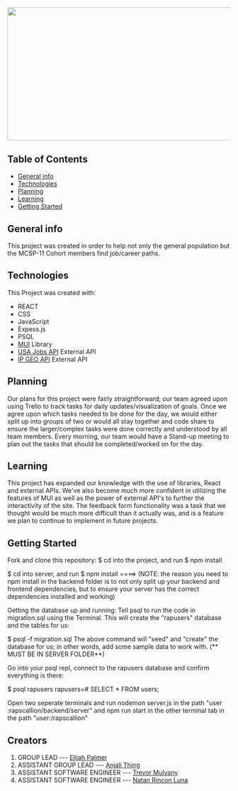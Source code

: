 ##
<p align="center">
<img src="./public/images/Rapscallion2.gif" width="900" height="300">
</p>

## Table of Contents
* [General info](#general-info)
* [Technologies](#technologies)
* [Planning](#planning)
* [Learning](#learning)
* [Getting Started](#getting-started)

## General info 
This project was created in order to help not only the general population but the MCSP-11 Cohort members find job/career paths. 

## Technologies
This Project was created with:
* REACT
* CSS
* JavaScript
* Expess.js
* PSQL
* [MUI](https://mui.com/) Library
* [USA Jobs API](https://developer.usajobs.gov/API-Reference) External API
* [IP GEO API](https://getgeoapi.com/) External API

## Planning
Our plans for this project were fairly straightforward; our team agreed upon using Trello to track tasks for daily updates/visualization of goals. Once we agree upon which tasks needed to be done for the day, we would either split up into groups of two or would all stay together and code share to ensure the larger/complex tasks were done correctly and understood by all team members. Every morning, our team would have a Stand-up meeting to plan out the tasks that should be completed/worked on for the day.

## Learning
This project has expanded our knowledge with the use of libraries, React and external APIs. We've also become much more confident in utilizing the features of MUI as well as the power of external API's to further the interactivity of the site. The feedback form functionality was a task that we thought would be much more difficult than it actually was, and is a feature we plan to continue to implement in future projects.

## Getting Started
Fork and clone this repository:
$ cd into the project, and run $ npm install

$ cd into server, and run $ npm install ====> (NOTE: the reason you need to npm install in the backend folder is to not only split up your backend and frontend dependencies, but to ensure your server has the correct dependencies installed and working)

Getting the database up and running:
Tell psql to run the code in migration.sql using the Terminal. This will create the "rapusers" database and the tables for us:

$ psql -f migration.sql
The above command will "seed" and "create" the database for us; in other words, add some sample data to work with.
(** MUST BE IN SERVER FOLDER**)

Go into your psql repl, connect to the rapusers database and confirm everything is there:

$ psql rapusers
rapusers=# SELECT * FROM users;

Open two seperate terminals and run nodemon server.js in the path "user :rapscallion/backend/server"
and npm run start in the other terminal tab in the path "user:/rapscallion"

## Creators 
1. GROUP LEAD --- [Elijah Palmer](https://www.linkedin.com/in/elijah-palmer/)
2. ASSISTANT GROUP LEAD --- [Anjali Thing](https://www.linkedin.com/in/anjali-thing/)
3. ASSISTANT SOFTWARE ENGINEER --- [Trevor Mulvany](https://www.linkedin.com/in/trevor-mulvany/)
4. ASSISTANT SOFTWARE ENGINEER --- [Natan Rincon Luna](https://www.linkedin.com/in/natan-rincon-luna)
